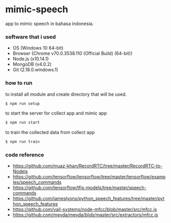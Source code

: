 # mimic-speech

app to mimic speech in bahasa indonesia.

### software that i used

  - OS (Windows 10 64-bit)
  - Browser (Chrome v70.0.3538.110 (Official Build) (64-bit))
  - Node.js (x10.14.1)
  - MongoDB (v4.0.2)
  - Git (2.18.0.windows.1)

### how to run

to install all module and create directory that will be used.
```sh
$ npm run setup
```

to start the server for collect app and mimic app
```sh
$ npm run start
```

to train the collected data from collect app
```sh
$ npm run train
```

### code reference

  - https://github.com/muaz-khan/RecordRTC/tree/master/RecordRTC-to-Nodejs
  - https://github.com/tensorflow/tensorflow/tree/master/tensorflow/examples/speech_commands
  - https://github.com/tensorflow/tfjs-models/tree/master/speech-commands
  - https://github.com/jameslyons/python_speech_features/tree/master/python_speech_features
  - https://github.com/vail-systems/node-mfcc/blob/master/src/mfcc.js
  - https://github.com/meyda/meyda/blob/master/src/extractors/mfcc.js
